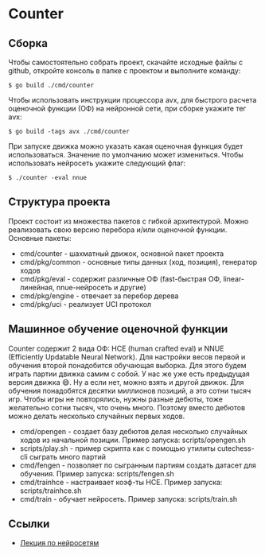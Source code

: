 # Counter

## Сборка

Чтобы самостоятельно собрать проект, скачайте исходные файлы с github, откройте консоль в папке с проектом и выполните команду:
```
$ go build ./cmd/counter
```
Чтобы использовать инструкции процессора avx, для быстрого расчета оценочной функции (ОФ) на нейронной сети, при сборке укажите тег avx:
```
$ go build -tags avx ./cmd/counter
```
При запуске движка можно указать какая оценочная функция будет использоваться. Значение по умолчанию может измениться. Чтобы использовать нейросеть укажите следующий флаг:
```
$ ./counter -eval nnue
```

## Структура проекта

Проект состоит из множества пакетов с гибкой архитектурой. Можно реализовать свою версию перебора и/или оценочной функции. Основные пакеты:
- cmd/counter - шахматный движок, основной пакет проекта
- cmd/pkg/common - основные типы данных (ход, позиция), генератор ходов
- cmd/pkg/eval - содержит различные ОФ (fast-быстрая ОФ, linear-линейная, nnue-нейросеть и другие)
- cmd/pkg/engine - отвечает за перебор дерева
- cmd/pkg/uci - реализует UCI протокол

## Машинное обучение оценочной функции
Counter содержит 2 вида ОФ: HCE (human crafted eval) и NNUE (Efficiently Updatable Neural Network). Для настройки весов первой и обучения второй понадобится обучающая выборка.
Для этого будем играть партии движка самим с собой. У нас же уже есть предыдущая версия движка :smile:. Ну а если нет, можно взять и другой движок.
Для обучения понадобятся десятки миллионов позиций, а это сотни тысяч игр. Чтобы игры не повторялись, нужны разные дебюты, тоже желательно сотни тысяч, что очень много. Поэтому вместо дебютов можно делать несколько случайных первых ходов.

- cmd/opengen - создает базу дебютов делая несколько случайных ходов из начальной позиции. Пример запуска: scripts/opengen.sh
- scripts/play.sh - пример скрипта как с помощью утилиты cutechess-cli сыграть много партий
- cmd/fengen - позволяет по сыгранным партиям создать датасет для обучения. Пример запуска: scripts/fengen.sh
- cmd/trainhce - настраивает коэф-ты HCE. Пример запуска: scripts/trainhce.sh
- cmd/train - обучает нейросеть. Пример запуска: scripts/train.sh

## Ссылки
- [Лекция по нейросетям](https://www.youtube.com/watch?v=zbdgUZAzfQg&list=PLbpdncwGmoryFc9_x0Ba0g5JDxMEoTbx0&index=4&t=4528s)
